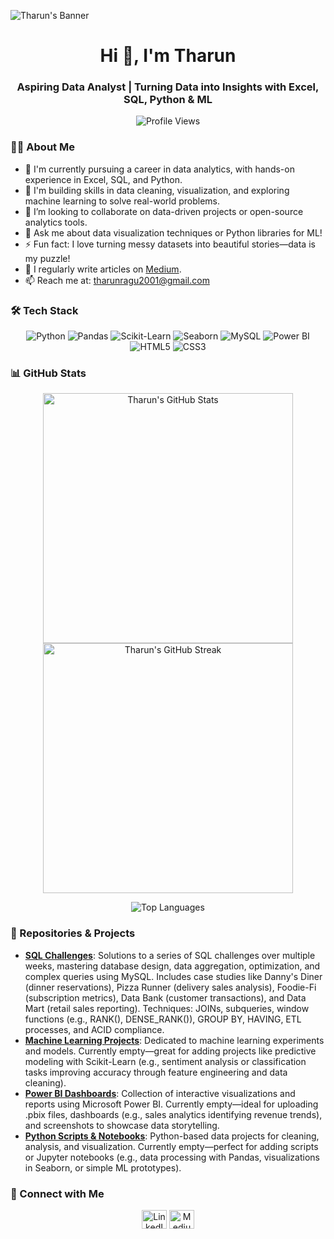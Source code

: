 ![Tharun's Banner](https://your-banner-url-here.gif) <!-- Upload a custom banner GIF/image (e.g., data analytics theme) to your repo or Imgur. -->

<h1 align="center">Hi 👋, I'm Tharun</h1>
<h3 align="center">Aspiring Data Analyst | Turning Data into Insights with Excel, SQL, Python & ML</h3>

<p align="center">
  <img src="https://komarev.com/ghpvc/?username=R-Tharun&label=Profile%20views&color=0e75b6&style=flat" alt="Profile Views" />
</p>

### 👨‍💻 About Me
- 🔭 I'm currently pursuing a career in data analytics, with hands-on experience in Excel, SQL, and Python.
- 🌱 I'm building skills in data cleaning, visualization, and exploring machine learning to solve real-world problems.
- 👯 I’m looking to collaborate on data-driven projects or open-source analytics tools.
- 💬 Ask me about data visualization techniques or Python libraries for ML!
- ⚡ Fun fact: I love turning messy datasets into beautiful stories—data is my puzzle!
- 📝 I regularly write articles on [Medium](https://medium.com/@tharunragu2001).
- 📫 Reach me at: tharunragu2001@gmail.com

### 🛠 Tech Stack
<p align="center">
  <img src="https://img.shields.io/badge/Python-3776AB?style=for-the-badge&logo=python&logoColor=white" alt="Python" />
  <img src="https://img.shields.io/badge/Pandas-150458?style=for-the-badge&logo=pandas&logoColor=white" alt="Pandas" />
  <img src="https://img.shields.io/badge/Scikit--Learn-F7931E?style=for-the-badge&logo=scikit-learn&logoColor=white" alt="Scikit-Learn" />
  <img src="https://img.shields.io/badge/Seaborn-3776AB?style=for-the-badge&logo=seaborn&logoColor=white" alt="Seaborn" />
  <img src="https://img.shields.io/badge/MySQL-4479A1?style=for-the-badge&logo=mysql&logoColor=white" alt="MySQL" />
  <img src="https://img.shields.io/badge/Power%20BI-F2C811?style=for-the-badge&logo=power-bi&logoColor=black" alt="Power BI" />
  <img src="https://img.shields.io/badge/HTML5-E34F26?style=for-the-badge&logo=html5&logoColor=white" alt="HTML5" />
  <img src="https://img.shields.io/badge/CSS3-1572B6?style=for-the-badge&logo=css3&logoColor=white" alt="CSS3" />
</p>

### 📊 GitHub Stats
<p align="center">
  <img src="https://github-readme-stats.vercel.app/api?username=R-Tharun&show_icons=true&theme=radical&hide_border=true" alt="Tharun's GitHub Stats" width="400" />
  <img src="https://github-readme-streak-stats.herokuapp.com/?user=R-Tharun&theme=radical&hide_border=true" alt="Tharun's GitHub Streak" width="400" />
</p>
<p align="center">
  <img src="https://github-readme-stats.vercel.app/api/top-langs/?username=R-Tharun&layout=compact&theme=radical&hide_border=true" alt="Top Languages" />
</p>

### 📂 Repositories & Projects
- **[SQL Challenges](https://github.com/R-Tharun/SQL)**: Solutions to a series of SQL challenges over multiple weeks, mastering database design, data aggregation, optimization, and complex queries using MySQL. Includes case studies like Danny's Diner (dinner reservations), Pizza Runner (delivery sales analysis), Foodie-Fi (subscription metrics), Data Bank (customer transactions), and Data Mart (retail sales reporting). Techniques: JOINs, subqueries, window functions (e.g., RANK(), DENSE_RANK()), GROUP BY, HAVING, ETL processes, and ACID compliance.
- **[Machine Learning Projects](https://github.com/R-Tharun/ML)**: Dedicated to machine learning experiments and models. Currently empty—great for adding projects like predictive modeling with Scikit-Learn (e.g., sentiment analysis or classification tasks improving accuracy through feature engineering and data cleaning).
- **[Power BI Dashboards](https://github.com/R-Tharun/PowerBI)**: Collection of interactive visualizations and reports using Microsoft Power BI. Currently empty—ideal for uploading .pbix files, dashboards (e.g., sales analytics identifying revenue trends), and screenshots to showcase data storytelling.
- **[Python Scripts & Notebooks](https://github.com/R-Tharun/Python)**: Python-based data projects for cleaning, analysis, and visualization. Currently empty—perfect for adding scripts or Jupyter notebooks (e.g., data processing with Pandas, visualizations in Seaborn, or simple ML prototypes).

### 🔗 Connect with Me
<p align="center">
  <a href="https://www.linkedin.com/in/tharun-ragu" target="_blank"><img src="https://raw.githubusercontent.com/rahuldkjain/github-profile-readme-generator/master/src/images/icons/Social/linked-in-alt.svg" alt="LinkedIn" height="30" width="40" /></a>
  <a href="https://medium.com/@tharunragu2001" target="_blank"><img src="https://raw.githubusercontent.com/rahuldkjain/github-profile-readme-generator/master/src/images/icons/Social/medium.svg" alt="Medium" height="30" width="40" /></a>
  <!-- Add X/Twitter if active: <a href="https://x.com/tharun_ragu" target="_blank"><img src="twitter-icon-url" alt="X" height="30" width="40" /></a> -->
</p>

